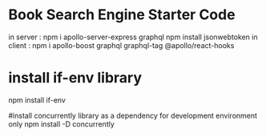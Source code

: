 # Book Search Engine Starter Code

in server : npm i apollo-server-express graphql
npm install jsonwebtoken
in client : npm i apollo-boost graphql graphql-tag @apollo/react-hooks

# install if-env library
npm install if-env

#install concurrently library as a dependency for development environment only
npm install -D concurrently